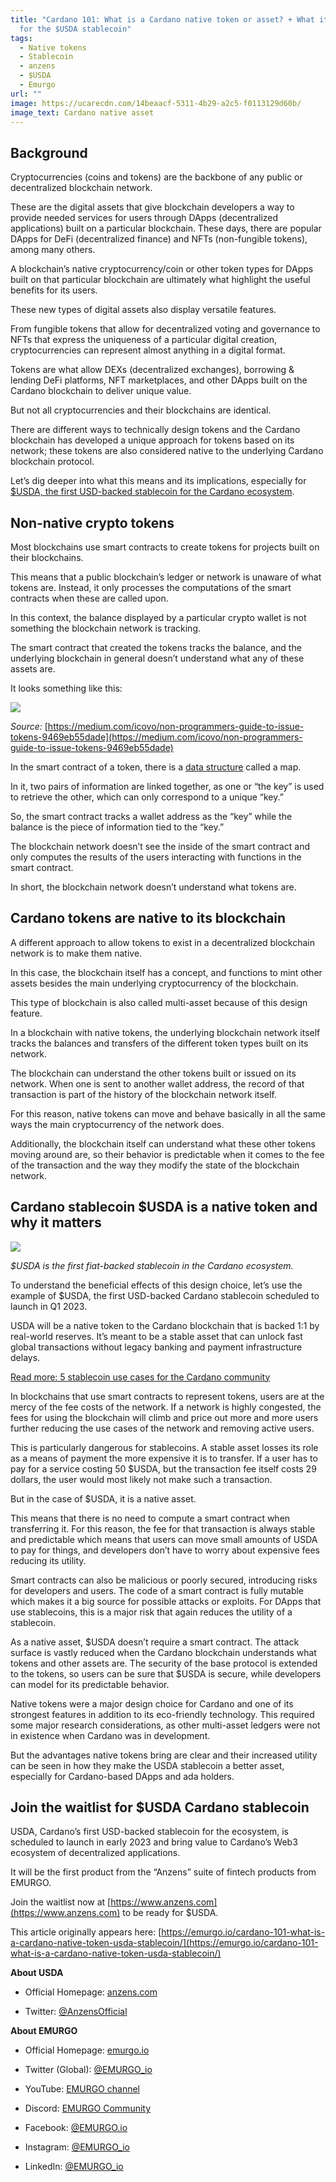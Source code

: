 ```yaml
---
title: "Cardano 101: What is a Cardano native token or asset? + What it means
  for the $USDA stablecoin"
tags:
  - Native tokens
  - Stablecoin
  - anzens
  - $USDA
  - Emurgo
url: ""
image: https://ucarecdn.com/14beaacf-5311-4b29-a2c5-f0113129d60b/
image_text: Cardano native asset
---
```


## Background

Cryptocurrencies (coins and tokens) are the backbone of any public or decentralized blockchain network. 

These are the digital assets that give blockchain developers a way to provide needed services for users through DApps (decentralized applications) built on a particular blockchain. These days, there are popular DApps for DeFi (decentralized finance) and NFTs (non-fungible tokens), among many others. 

A blockchain’s native cryptocurrency/coin or other token types for DApps built on that particular blockchain are ultimately what highlight the useful benefits for its users.

These new types of digital assets also display versatile features. 

From fungible tokens that allow for decentralized voting and governance to NFTs that express the uniqueness of a particular digital creation, cryptocurrencies can represent almost anything in a digital format.

Tokens are what allow DEXs (decentralized exchanges), borrowing & lending DeFi platforms, NFT marketplaces, and other DApps built on the Cardano blockchain to deliver unique value. 

But not all cryptocurrencies and their blockchains are identical. 

There are different ways to technically design tokens and the Cardano blockchain has developed a unique approach for tokens based on its network; these tokens are also considered native to the underlying Cardano blockchain protocol.

Let’s dig deeper into what this means and its implications, especially for [$USDA, the first USD-backed stablecoin for the Cardano ecosystem](https://emurgo.io/emurgo-introduces-first-usd-backed-stablecoin-for-the-cardano-ecosystem/). 

## Non-native crypto tokens

Most blockchains use smart contracts to create tokens for projects built on their blockchains. 

This means that a public blockchain’s ledger or network is unaware of what tokens are. Instead, it only processes the computations of the smart contracts when these are called upon.

In this context, the balance displayed by a particular crypto wallet is not something the blockchain network is tracking. 

The smart contract that created the tokens tracks the balance, and the underlying blockchain in general doesn’t understand what any of these assets are. 

It looks something like this:

![](https://lh5.googleusercontent.com/YPp0yGjqclr0dX9ky7n_UgCNgA8PcMOdSqas0fvQ-r0DQupYRANBHvtQiyqASPN6mAl_d0Ilhp_Q23kVAMy-QDf2YRZoa3kBJ4LGRg8qTVy-CjydHr8_McrAXxTcC0W7IckvbbYiRyEMMezuGQ_4SFy3I5sNGI1bnkhIKoAZcsvlga376uUH9ly9ZielRA)

_Source:_ [https://medium.com/icovo/non-programmers-guide-to-issue-tokens-9469eb55dade](https://medium.com/icovo/non-programmers-guide-to-issue-tokens-9469eb55dade)

In the smart contract of a token, there is a [data structure](https://www.techtarget.com/searchdatamanagement/definition/data-structure) called a map. 

In it, two pairs of information are linked together, as one or “the key” is used to retrieve the other, which can only correspond to a unique “key.”

So, the smart contract tracks a wallet address as the “key” while the balance is the piece of information tied to the “key.” 

The blockchain network doesn’t see the inside of the smart contract and only computes the results of the users interacting with functions in the smart contract. 

In short, the blockchain network doesn’t understand what tokens are. 

## Cardano tokens are native to its blockchain

A different approach to allow tokens to exist in a decentralized blockchain network is to make them native. 

In this case, the blockchain itself has a concept, and functions to mint other assets besides the main underlying cryptocurrency of the blockchain. 

This type of blockchain is also called multi-asset because of this design feature.

In a blockchain with native tokens, the underlying blockchain network itself tracks the balances and transfers of the different token types built on its network. 

The blockchain can understand the other tokens built or issued on its network. When one is sent to another wallet address, the record of that transaction is part of the history of the blockchain network itself. 

For this reason, native tokens can move and behave basically in all the same ways the main cryptocurrency of the network does. 

Additionally, the blockchain itself can understand what these other tokens moving around are, so their behavior is predictable when it comes to the fee of the transaction and the way they modify the state of the blockchain network. 

## Cardano stablecoin $USDA is a native token and why it matters

![](https://lh5.googleusercontent.com/qmwiZKTr_Y3Bu1q6VVQsQjWieQeJ0rt9aJ9Ob-BkGF6KJ1phbJosO2zJwFXxjlzvvziQ51YO6qXapNA5vyhxmxI_y8ITTCZd_85I15woO4aEOS5mwBJVJQkK-DXsiWuZWm92Y7yeH0-bLmEoZbFXVCFMBrxtkxjxL4Al9xRyimGQoBZuGgq87Qssv92zdA)

_$USDA is the first fiat-backed stablecoin in the Cardano ecosystem._

To understand the beneficial effects of this design choice, let’s use the example of $USDA, the first USD-backed Cardano stablecoin scheduled to launch in Q1 2023.

USDA will be a native token to the Cardano blockchain that is backed 1:1 by real-world reserves. It’s meant to be a stable asset that can unlock fast global transactions without legacy banking and payment infrastructure delays.

[Read more: 5 stablecoin use cases for the Cardano community](https://emurgo.io/5-examples-of-how-stablecoins-could-be-used-by-the-cardano-community/)

In blockchains that use smart contracts to represent tokens, users are at the mercy of the fee costs of the network. If a network is highly congested, the fees for using the blockchain will climb and price out more and more users further reducing the use cases of the network and removing active users. 

This is particularly dangerous for stablecoins. A stable asset losses its role as a means of payment the more expensive it is to transfer. If a user has to pay for a service costing 50 $USDA, but the transaction fee itself costs 29 dollars, the user would most likely not make such a transaction. 

But in the case of $USDA, it is a native asset.

This means that there is no need to compute a smart contract when transferring it. For this reason, the fee for that transaction is always stable and predictable which means that users can move small amounts of USDA to pay for things, and developers don’t have to worry about expensive fees reducing its utility. 

Smart contracts can also be malicious or poorly secured, introducing risks for developers and users. The code of a smart contract is fully mutable which makes it a big source for possible attacks or exploits. For DApps that use stablecoins, this is a major risk that again reduces the utility of a stablecoin. 

As a native asset, $USDA doesn’t require a smart contract. The attack surface is vastly reduced when the Cardano blockchain understands what tokens and other assets are. The security of the base protocol is extended to the tokens, so users can be sure that $USDA is secure, while developers can model for its predictable behavior.

Native tokens were a major design choice for Cardano and one of its strongest features in addition to its eco-friendly technology. This required some major research considerations, as other multi-asset ledgers were not in existence when Cardano was in development. 

But the advantages native tokens bring are clear and their increased utility can be seen in how they make the USDA stablecoin a better asset, especially for Cardano-based DApps and ada holders.

## Join the waitlist for $USDA Cardano stablecoin

USDA, Cardano’s first USD-backed stablecoin for the ecosystem, is scheduled to launch in early 2023 and bring value to Cardano’s Web3 ecosystem of decentralized applications. 

It will be the first product from the “Anzens” suite of fintech products from EMURGO.

Join the waitlist now at [https://www.anzens.com](https://www.anzens.com) to be ready for $USDA.

This article originally appears here: [https://emurgo.io/cardano-101-what-is-a-cardano-native-token-usda-stablecoin/](https://emurgo.io/cardano-101-what-is-a-cardano-native-token-usda-stablecoin/)

**About USDA**

*   Official Homepage: [anzens.com](//anzens.com)
    
*   Twitter: [@AnzensOfficial](http://twitter.com/anzensofficial)
    

**About EMURGO**

*   Official Homepage: [emurgo.io](//emurgo.io)
    
*   Twitter (Global): [@EMURGO\_io](https://twitter.com/emurgo_io)
    
*   YouTube: [EMURGO channel](https://www.youtube.com/channel/UCgFQ0hHuPO1QDcyP6t9KZTQ)
    
*   Discord: [EMURGO Community](https://discord.com/invite/AWEp2SG437)
    
*   Facebook: [@](https://www.facebook.com/emurgo.io/)[EMURGO.io](//EMURGO.io)
    
*   Instagram: [@EMURGO\_io](https://www.instagram.com/emurgo_io/)
    
*   LinkedIn: [@EMURGO\_io](https://www.linkedin.com/company/emurgo_io/)
